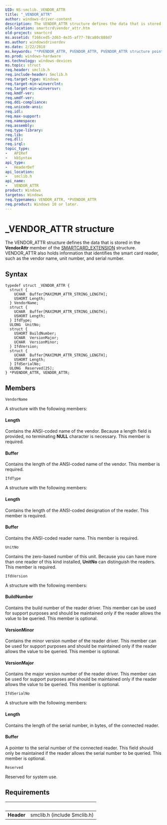 ```yaml
---
UID: NS:smclib._VENDOR_ATTR
title: "_VENDOR_ATTR"
author: windows-driver-content
description: The VENDOR_ATTR structure defines the data that is stored in the VendorAttr member of the SMARTCARD_EXTENSION structure. VENDOR_ATTR also holds information that identifies the smart card reader, such as the vendor name, unit number, and serial number.
old-location: smartcrd\vendor_attr.htm
old-project: smartcrd
ms.assetid: f166ced5-2d63-4e35-af77-78ca80c888d7
ms.author: windowsdriverdev
ms.date: 2/22/2018
ms.keywords: "*PVENDOR_ATTR, PVENDOR_ATTR, PVENDOR_ATTR structure pointer [Smart Card Reader Devices], VENDOR_ATTR, VENDOR_ATTR structure [Smart Card Reader Devices], _VENDOR_ATTR, scstruct_dfa4be20-d572-46d6-aff7-c4c16d930c7f.xml, smartcrd.vendor_attr, smclib/PVENDOR_ATTR, smclib/VENDOR_ATTR"
ms.prod: windows-hardware
ms.technology: windows-devices
ms.topic: struct
req.header: smclib.h
req.include-header: Smclib.h
req.target-type: Windows
req.target-min-winverclnt: 
req.target-min-winversvr: 
req.kmdf-ver: 
req.umdf-ver: 
req.ddi-compliance: 
req.unicode-ansi: 
req.idl: 
req.max-support: 
req.namespace: 
req.assembly: 
req.type-library: 
req.lib: 
req.dll: 
req.irql: 
topic_type:
-	APIRef
-	kbSyntax
api_type:
-	HeaderDef
api_location:
-	smclib.h
api_name:
-	VENDOR_ATTR
product: Windows
targetos: Windows
req.typenames: VENDOR_ATTR, *PVENDOR_ATTR
req.product: Windows 10 or later.
---
```


# _VENDOR_ATTR structure
The VENDOR_ATTR structure defines the data that is stored in the <b>VendorAttr</b> member of the <a href="https://msdn.microsoft.com/library/windows/hardware/ff548974">SMARTCARD_EXTENSION</a> structure. VENDOR_ATTR also holds information that identifies the smart card reader, such as the vendor name, unit number, and serial number.

## Syntax
```
typedef struct _VENDOR_ATTR {
  struct {
    UCHAR  Buffer[MAXIMUM_ATTR_STRING_LENGTH];
    USHORT Length;
  } VendorName;
  struct {
    UCHAR  Buffer[MAXIMUM_ATTR_STRING_LENGTH];
    USHORT Length;
  } IfdType;
  ULONG  UnitNo;
  struct {
    USHORT BuildNumber;
    UCHAR  VersionMajor;
    UCHAR  VersionMinor;
  } IfdVersion;
  struct {
    UCHAR  Buffer[MAXIMUM_ATTR_STRING_LENGTH];
    USHORT Length;
  } IfdSerialNo;
  ULONG  Reserved[25];
} *PVENDOR_ATTR, VENDOR_ATTR;
```

## Members


`VendorName`

A structure with the following members:
      
     



#### Length

Contains the ANSI-coded name of the vendor. Because a length field is provided, no terminating <b>NULL</b> character is necessary. This member is required. 



#### Buffer

Contains the length of the ANSI-coded name of the vendor. This member is required.

`IfdType`

A structure with the following members:
      
     



#### Length

Contains the length of the ANSI-coded designation of the reader. This member is required. 



#### Buffer

Contains the ANSI-coded reader name. This member is required.

`UnitNo`

Contains the zero-based number of this unit. Because you can have more than one reader of this kind installed, <b>UnitNo</b> can distinguish the readers. This member is required.

`IfdVersion`

A structure with the following members:
      
     



#### BuildNumber

Contains the build number of the reader driver. This member can be used for support purposes and should be maintained only if the reader allows the value to be queried. This member is optional. 



#### VersionMinor

Contains the minor version number of the reader driver. This member can be used for support purposes and should be maintained only if the reader allows the value to be queried. This member is optional. 



#### VersionMajor

Contains the major version number of the reader driver. This member can be used for support purposes and should be maintained only if the reader allows the value to be queried. This member is optional.

`IfdSerialNo`

A structure with the following members:
      
     



#### Length

Contains the length of the serial number, in bytes, of the connected reader. 



#### Buffer

A pointer to the serial number of the connected reader. This field should only be maintained if the reader allows the serial number to be queried. This member is optional.

`Reserved`

Reserved for system use.


## Requirements
| &nbsp; | &nbsp; |
| ---- |:---- |
| **Header** | smclib.h (include Smclib.h) |